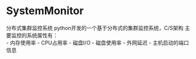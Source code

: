 # SystemMonitor
分布式集群监控系统
python开发的一个基于分布式的集群监控系统，C/S架构
主要监控的系统属性有：         
          - 内存使用率
          - CPU占用率
          - 磁盘I/O
          - 磁盘使用率
          - 外网延迟
          - 主机启动的端口信息

